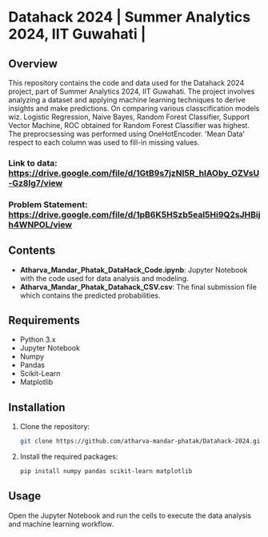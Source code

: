 
# Datahack 2024 | Summer Analytics 2024, IIT Guwahati |

## Overview
This repository contains the code and data used for the Datahack 2024 project, part of Summer Analytics 2024, IIT Guwahati. The project involves analyzing a dataset and applying machine learning techniques to derive insights and make predictions. On comparing various classcification models wiz. Logistic Regression, Naive Bayes, Random Forest Classifier, Support Vector Machine, ROC obtained for Random Forest Classifier was highest. The preprocsessing was performed using OneHotEncoder. 'Mean Data' respect to each column was used to fill-in missing values.   
### Link to data: https://drive.google.com/file/d/1GtB9s7jzNI5R_hIAOby_OZVsU-Gz8lg7/view
### Problem Statement: https://drive.google.com/file/d/1pB6K5HSzb5eal5Hi9Q2sJHBijh4WNPOL/view 

## Contents
- **Atharva_Mandar_Phatak_DataHack_Code.ipynb**: Jupyter Notebook with the code used for data analysis and modeling.
- **Atharva_Mandar_Phatak_Datahack_CSV.csv**: The final submission file which contains the predicted probabilities.

## Requirements
- Python 3.x
- Jupyter Notebook
- Numpy
- Pandas
- Scikit-Learn
- Matplotlib

## Installation
1. Clone the repository:
   ```sh
   git clone https://github.com/atharva-mandar-phatak/Datahack-2024.git
   ```
2. Install the required packages:
   ```sh
   pip install numpy pandas scikit-learn matplotlib
   ```

## Usage
Open the Jupyter Notebook and run the cells to execute the data analysis and machine learning workflow.
